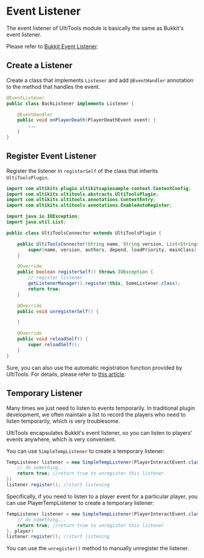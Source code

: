 # Event Listener

The event listener of UltiTools module is basically the same as Bukkit's event listener.

Please refer to [Bukkit Event Listener](https://bukkit.gamepedia.com/Event_API_Reference).

## Create a Listener

Create a class that implements `Listener` and add `@EventHandler` annotation to the method that handles the event.

```java
@EventListener
public class BackListener implements Listener {

    @EventHandler
    public void onPlayerDeath(PlayerDeathEvent event) {
        ...
    }
}
```

## Register Event Listener

Register the listener in `registerSelf` of the class that inherits `UltiToolsPlugin`.

```java
import com.ultikits.plugin.ultikitsapiexample.context.ContextConfig;
import com.ultikits.ultitools.abstracts.UltiToolsPlugin;
import com.ultikits.ultitools.annotations.ContextEntry;
import com.ultikits.ultitools.annotations.EnableAutoRegister;

import java.io.IOException;
import java.util.List;

public class UltiToolsConnector extends UltiToolsPlugin {

    public UltiToolsConnector(String name, String version, List<String> authors, List<String> depend, int loadPriority, String mainClass) {
        super(name, version, authors, depend, loadPriority, mainClass);
    }

    @Override
    public boolean registerSelf() throws IOException {
        // register listener
        getListenerManager().register(this, SomeListener.class);
        return true;
    }

    @Override
    public void unregisterSelf() {

    }

    @Override
    public void reloadSelf() {
        super.reloadSelf();
    }
}
```

Sure, you can also use the automatic registration function provided by UltiTools. For details, please refer to [this article](/en/guide/advanced/auto-register).

## Temporary Listener

Many times we just need to listen to events temporarily. In traditional plugin development, we often maintain a list to record the players who need to listen temporarily, which is very troublesome.

UltiTools encapsulates Bukkit's event listener, so you can listen to players' events anywhere, which is very convenient.

You can use `SimpleTempListener` to create a temporary listener:

```java
TempListener listener = new SimpleTempListener(PlayerInteractEvent.class, event -> {
    // do something...
    return true; //return true to unregister this listener
})
listener.register(); //start listening
```

Specifically, if you need to listen to a player event for a particular player, you can use PlayerTempListener to create a temporary listener:

```java
TempListener listener = new SimpleTempListener(PlayerInteractEvent.class, event -> {
    // do something...
    return true; //return true to unregister this listener
}, player)
listener.register(); //start listening
```

You can use the `unregister()` method to manually unregister the listener.

